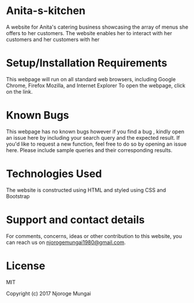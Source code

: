

# Anita-s-kitchen

A website for Anita's catering business showcasing the array of menus she offers to her customers. The website enables her to interact with her customers and her customers with her

# Setup/Installation Requirements

This webpage will run on all standard web browsers, including Google Chrome, Firefox Mozilla, and Internet Explorer 
To open the webpage, click on the link.

# Known Bugs

This webpage has no known bugs however if you find a bug , kindly open an issue here by including your search query and the expected result. If you'd like to request a new function, feel free to do so by opening an issue here. Please include sample queries and their corresponding results.

# Technologies Used

The website is constructed using HTML and styled using CSS and Bootstrap

# Support and contact details

For comments, concerns, ideas or other contribution to this website, you can reach us on njorogemungai1980@gmail.com.

# License

MIT

Copyright (c) 2017 Njoroge Mungai
